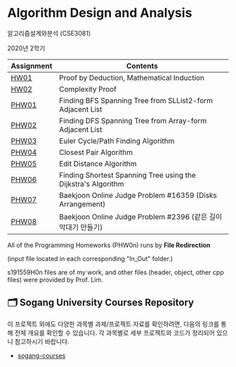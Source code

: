 # Algorithm Design and Analysis
알고리즘설계와분석 (CSE3081)

2020년 2학기

| Assignment      | Contents                                                     |
| --------------- | ------------------------------------------------------------ |
| [HW01](/HW01)   | Proof by Deduction, Mathematical Induction                   |
| [HW02](/HW02)   | Complexity Proof                                             |
| [PHW01](/PHW01) | Finding BFS Spanning Tree from SLList2-form Adjacent List    |
| [PHW02](/PHW02) | Finding DFS Spanning Tree from Array-form Adjacent List      |
| [PHW03](/PHW03) | Euler Cycle/Path Finding Algorithm                           |
| [PHW04](/PHW04) | Closest Pair Algorithm                                       |
| [PHW05](/PHW05) | Edit Distance Algorithm                                      |
| [PHW06](/PHW06) | Finding Shortest Spanning Tree using  the Dijkstra's Algorithm |
| [PHW07](/PHW07) | Baekjoon Online Judge Problem #16359 (Disks Arrangement)     |
| [PHW08](/PHW08) | Baekjoon Online Judge Problem #2396 (같은 길이 막대기 만들기) |

All of the Programming Homeworks (PHW0n) runs by **File Redirection** 

(input file located in each corresponding "In_Out" folder.)

s191559H0n files are of my work, and other files (header, object, other cpp files) were provided by Prof. Lim.

## 🗂️ Sogang University Courses Repository

이 프로젝트 외에도 다양한 과목별 과제/프로젝트 자료를 확인하려면, 다음의 링크를 통해 전체 개요를 확인할 수 있습니다. 각 과목별로 세부 프로젝트와 코드가 정리되어 있으니 참고하시기 바랍니다.

- [sogang-courses](https://github.com/kevink1113/sogang-univ-courses)
